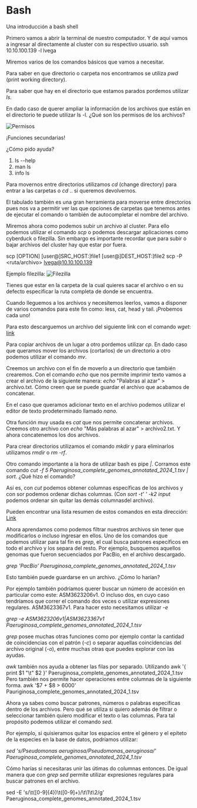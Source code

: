 # Bash
Una introducción a bash shell

Primero vamos a abrir la terminal de nuestro computador. Y de aquí vamos a ingresar al directamente al cluster con su respectivo usuario. 
ssh 10.10.100.139 -l lvega

Miremos varios de los comandos básicos que vamos a necesitar. 

Para saber en que directorio o carpeta nos encontramos se utiliza _pwd_ (print working directory).

Para saber que hay en el directorio que estamos parados pordemos utilizar _ls_. 

En dado caso de querer ampliar la información de los archivos que están en el directorio te puede utilizar ls -l. 
¿Qué son los permisos de los archivos? 

![Permisos](https://www.redeszone.net/app/uploads-redeszone.net/2017/01/otorgar-permisos-fichero-o-carpeta-linux.png)

¡Funciones secundarias! 

¿Cómo pido ayuda? 
1. ls --help
2. man ls
3. info ls

Para movernos entre directorios utilizamos _cd_ (change directory) para entrar a las carpetas o _cd_ .. si queremos devolvernos. 

El tabulado también es una gran herramienta para moverse entre directorios pues nos va a permitir ver las que opciones de carpetas que tenemos antes de ejecutar el comando o también de autocompletar el nombre del archivo. 

Miremos ahora como podemos subir un archivo al cluster. Para ello podemos utilizar el comando _scp_ o podemos descargar aplicaciones como cyberduck o filezilla. Sin embargo es importante recordar que para subir o bajar archivos del cluster hay que estar por fuera. 

scp [OPTION] [user@]SRC_HOST:]file1 [user@]DEST_HOST:]file2
scp -P <ruta/archivo> lvega@10.10.100.139 

Ejemplo filezilla: 
![Filezilla](file:///D:/Usuario/Downloads/filezilla.jpg)


Tienes que estar en la carpeta de la cual quieres sacar el archivo o en su defecto especificar la ruta completa de donde se encuentra. 


Cuando lleguemos a los archivos y necesitemos leerlos, vamos a disponer de varios comandos para este fin como: less, cat, head y tail. ¡Probemos cada uno!

Para esto descarguemos un archivo del siguiente link con el comando _wget_: [link](https://raw.githubusercontent.com/SebastianSarmientoC/Bash/main/Paeruginosa_complete_genomes_annotated_2024_1.tsv)

Para copiar archivos de un lugar a otro pordemos utilizar _cp_. En dado caso que queramos mover los archivos (cortarlos) de un directorio a otro podemos utilizar el comando _mv_. 

Creemos un archivo con el fin de moverlo a un directorio que también crearemos. Con el comando _echo_ que nos permite imprimir texto vamos a crear el archivo de la siguiente manera: _echo_ "Palabras al azar" > archivo.txt. Cómo creen que se puede guardar el archivo que acabamos de concatenar. 

En el caso que queramos adicionar texto en el archivo podemos utilizar el editor de texto prodeterminado llamado _nano_. 

Otra función muy usada es _cat_ que nos permite concatenar archivos. Creemos otro archivo con _echo_ "Más palabras al azar" > archivo2.txt. Y ahora concatenemos los dos archivos.  

Para crear directorios utilizamos el comando _mkdir_ y para eliminarlos utilizamos _rmdir_ o _rm -rf_. 

Otro comando importante a la hora de utilizar bash es pipe _|_. Corramos este comando _cut -f 5 Paeruginosa_complete_genomes_annotated_2024_1.tsv | sort_. ¿Qué hizo el comando?

Así es, con _cut_ podemos obtener columnas específicas de los archivos y con sor podemos ordenar dichas columnas. (Con _sort -t' ' -k2 input_ podemos ordenar sin quitar las demás columnasdel archivo).

Pueden encontrar una lista resumen de estos comandos en esta dirección: [Link](https://www.reneshbedre.com/blog/linux-for-bioinformatics.html#getting-started-with-linux-commands)

Ahora aprendamos como podemos filtrar nuestros archivos sin tener que modificarlos o incluso ingresar en ellos. Uno de los comandos que podemos utilizar para tal fin es _grep_, el cual busca patrones específicos en todo el archivo y los separa del resto. Por ejemplo, busquemos aquellos genomas que fueron secuenciados por PacBio, en el archivo descargado. 

_grep 'PacBio' Paeruginosa_complete_genomes_annotated_2024_1.tsv_

Esto también puede guardarse en un archivo. ¿Cómo lo harían? 

Por ejemplo también podríamos querer buscar un número de accesión en particular como este: ASM3623206v1. 
O incluso dos, en cuyo caso tendríamos que correr el comando dos veces o utilizar expresiones regulares. ASM3623367v1. Para hacer esto necesitamos utilizar _-e_

_grep -e ASM3623206v1|ASM3623367v1 Paeruginosa_complete_genomes_annotated_2024_1.tsv_

_grep_ posee muchas otras funciones como por ejemplo contar la cantidad de coincidencias con el patrón (_-c_) o separar aquellas coincidencias del archivo original (_-o_), entre muchas otras que puedes explorar con las ayudas. 

_awk_ también nos ayuda a obtener las filas por separado. 
Utilizando awk '{ print $1 "\t" $2 }' Paeruginosa_complete_genomes_annotated_2024_1.tsv
Pero también nos permite hacer operaciones entre columnas de la siguiente forma. 
awk '$7 + $8 > 6000' Pauriginosa_complete_genomes_annotated_2024_1.tsv

Ahora ya sabes como buscar patrones, números o palabras específicas dentro de los archivos. Pero qué se utiliza si quiero además de filtrar o seleccionar también quiero modificar el texto o las columnas. 
Para tal propósito podemos utilizar el comando _sed_. 

Por ejemplo, si quisieramos quitar los espacios entre el género y el epíteto de la especies en la base de datos, podríamos utilizar: 

_sed 's/Pseudomonas aeruginosa/Pseudomonas_aeruginosa/' Paeruginosa_complete_genomes_annotated_2024_1.tsv_

Cómo harías si necesitaras unir las útimas do columnas entonces. 
De igual manera que con _grep_ _sed_ permite utilizar expresiones regulares para buscar patrones en el archivo. 

sed -E 's/\t([0-9]{4})\t([0-9]+)/\t\1\t\2/g' Paeruginosa_complete_genomes_annotated_2024_1.tsv









